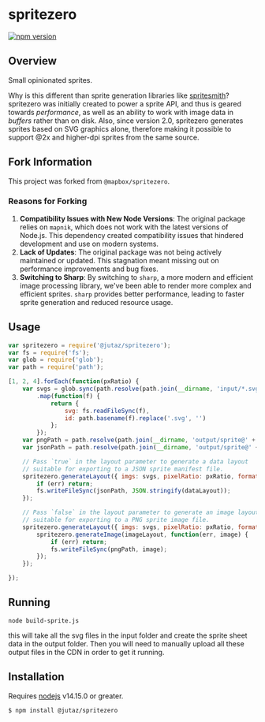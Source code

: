 # spritezero

[![npm version](https://badge.fury.io/js/%40jutaz%2Fspritezero.svg)](https://badge.fury.io/js/%40jutaz%2Fspritezero)

## Overview

Small opinionated sprites.

Why is this different than sprite generation libraries like [spritesmith](https://github.com/Ensighten/spritesmith)?
spritezero was initially created to power a sprite API, and thus is geared towards _performance_, as well as an ability to work with image data in _buffers_ rather than on disk. Also, since version 2.0, spritezero generates sprites based on SVG graphics alone, therefore making it possible to support @2x and higher-dpi sprites from the same source.

## Fork Information

This project was forked from `@mapbox/spritezero`.

### Reasons for Forking

1. **Compatibility Issues with New Node Versions**: The original package relies on `mapnik`, which does not work with the latest versions of Node.js. This dependency created compatibility issues that hindered development and use on modern systems.
2. **Lack of Updates**: The original package was not being actively maintained or updated. This stagnation meant missing out on performance improvements and bug fixes.
3. **Switching to Sharp**: By switching to `sharp`, a more modern and efficient image processing library, we've been able to render more complex and efficient sprites. `sharp` provides better performance, leading to faster sprite generation and reduced resource usage.

## Usage

```js
var spritezero = require('@jutaz/spritezero');
var fs = require('fs');
var glob = require('glob');
var path = require('path');

[1, 2, 4].forEach(function(pxRatio) {
    var svgs = glob.sync(path.resolve(path.join(__dirname, 'input/*.svg')))
        .map(function(f) {
            return {
                svg: fs.readFileSync(f),
                id: path.basename(f).replace('.svg', '')
            };
        });
    var pngPath = path.resolve(path.join(__dirname, 'output/sprite@' + pxRatio + '.png'));
    var jsonPath = path.resolve(path.join(__dirname, 'output/sprite@' + pxRatio + '.json'));

    // Pass `true` in the layout parameter to generate a data layout
    // suitable for exporting to a JSON sprite manifest file.
    spritezero.generateLayout({ imgs: svgs, pixelRatio: pxRatio, format: true }, function(err, dataLayout) {
        if (err) return;
        fs.writeFileSync(jsonPath, JSON.stringify(dataLayout));
    });

    // Pass `false` in the layout parameter to generate an image layout
    // suitable for exporting to a PNG sprite image file.
    spritezero.generateLayout({ imgs: svgs, pixelRatio: pxRatio, format: false }, function(err, imageLayout) {
        spritezero.generateImage(imageLayout, function(err, image) {
            if (err) return;
            fs.writeFileSync(pngPath, image);
        });
    });

});
```

## Running
```
node build-sprite.js
```

this will take all the svg files in the input folder and create the sprite sheet data in the output folder. Then you will need to manually upload all these output files in the CDN in order to get it running.
## Installation

Requires [nodejs](http://nodejs.org/) v14.15.0 or greater.

```bash
$ npm install @jutaz/spritezero
```
